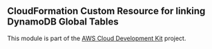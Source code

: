## CloudFormation Custom Resource for linking DynamoDB Global Tables
This module is part of the [AWS Cloud Development Kit](https://github.com/aws/aws-cdk) project.
